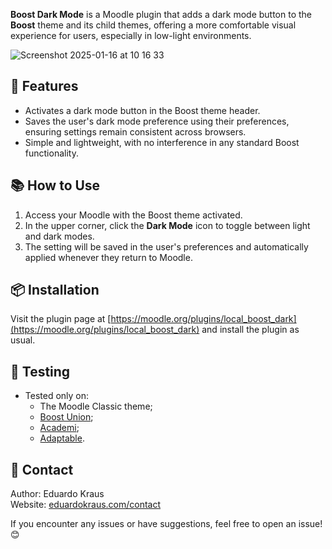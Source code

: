 **Boost Dark Mode** is a Moodle plugin that adds a dark mode button to the **Boost** theme and its child themes, offering a more comfortable visual experience for users, especially in low-light environments.

![Screenshot 2025-01-16 at 10 16 33](https://github.com/user-attachments/assets/9d41e6d9-1256-4a48-9e3f-071b18e0ddb7)

## 🚀 Features

- Activates a dark mode button in the Boost theme header.
- Saves the user's dark mode preference using their preferences, ensuring settings remain consistent across browsers.
- Simple and lightweight, with no interference in any standard Boost functionality.

## 📚 How to Use

1. Access your Moodle with the Boost theme activated.
2. In the upper corner, click the **Dark Mode** icon to toggle between light and dark modes.
3. The setting will be saved in the user's preferences and automatically applied whenever they return to Moodle.

## 📦 Installation

Visit the plugin page at [https://moodle.org/plugins/local_boost_dark](https://moodle.org/plugins/local_boost_dark) and install the plugin as usual.

## 🐞 Testing

- Tested only on:
  - The Moodle Classic theme;
  - [Boost Union](https://moodle.org/plugins/theme_boost_union);
  - [Academi](https://moodle.org/plugins/theme_academi);
  - [Adaptable](https://moodle.org/plugins/theme_adaptable).

## 📧 Contact

Author: Eduardo Kraus  
Website: [eduardokraus.com/contact](https://eduardokraus.com/contato)  

If you encounter any issues or have suggestions, feel free to open an issue! 😊
